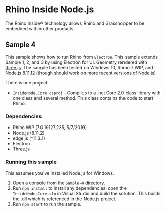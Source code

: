 # Rhino Inside Node.js
The Rhino Inside® technology allows Rhino and Grasshopper to be embedded within other products.

## Sample 4
This sample shows how to run Rhino from `Electron`.
This sample extends Sample 1, 2, and 3 by using Electron for UI. Geometry rendered with [three.js](https://threejs.org).
The sample has been tested on Windows 10, Rhino 7 WIP, and Node.js 8.11.12 (though should work on more recent versions of Node.js)

There is one project:
- `InsideNode.Core.csproj` - Compiles to a .net Core 2.0 class library with one class and several method. This class contains the code to start Rhino.

### Dependencies
- Rhino WIP (7.0.19127.235, 5/7/2019)
- Node.js (8.11.2)
- edge.js (^11.3.1)
- Electron
- Three.js

### Running this sample
This assumes you've installed Node.js for Windows.
1. Open a console from the `Sample-4` directory.
2. Run `npm install` to install any dependencies.
open the `InsideNode.Core.sln` in Visual Studio and build the solution. This builds the .dll which is referenced in the Node.js project.
3. Run `npm start` to run the sample.

